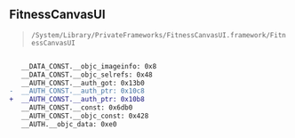 ## FitnessCanvasUI

> `/System/Library/PrivateFrameworks/FitnessCanvasUI.framework/FitnessCanvasUI`

```diff

   __DATA_CONST.__objc_imageinfo: 0x8
   __DATA_CONST.__objc_selrefs: 0x48
   __AUTH_CONST.__auth_got: 0x13b0
-  __AUTH_CONST.__auth_ptr: 0x10c8
+  __AUTH_CONST.__auth_ptr: 0x10b8
   __AUTH_CONST.__const: 0x6db0
   __AUTH_CONST.__objc_const: 0x428
   __AUTH.__objc_data: 0xe0

```
